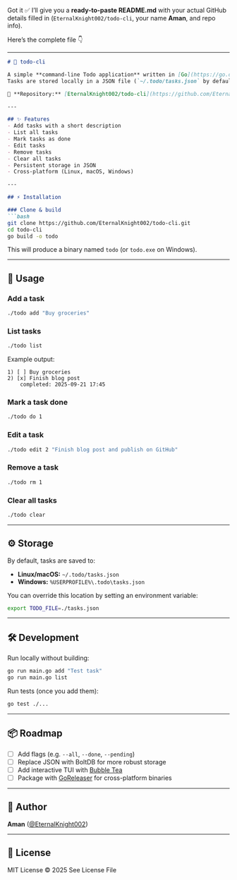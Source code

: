 Got it ✅ I’ll give you a **ready-to-paste README.md** with your actual GitHub details filled in (`EternalKnight002/todo-cli`, your name **Aman**, and repo info).

Here’s the complete file 👇

---

````markdown
# 📝 todo-cli

A simple **command-line Todo application** written in [Go](https://go.dev/).  
Tasks are stored locally in a JSON file (`~/.todo/tasks.json` by default, or use the `TODO_FILE` environment variable to override).  

🔗 **Repository:** [EternalKnight002/todo-cli](https://github.com/EternalKnight002/todo-cli)

---

## ✨ Features
- Add tasks with a short description
- List all tasks
- Mark tasks as done
- Edit tasks
- Remove tasks
- Clear all tasks
- Persistent storage in JSON
- Cross-platform (Linux, macOS, Windows)

---

## ⚡ Installation

### Clone & build
```bash
git clone https://github.com/EternalKnight002/todo-cli.git
cd todo-cli
go build -o todo
````

This will produce a binary named `todo` (or `todo.exe` on Windows).

---

## 🚀 Usage

### Add a task

```bash
./todo add "Buy groceries"
```

### List tasks

```bash
./todo list
```

Example output:

```
1) [ ] Buy groceries
2) [x] Finish blog post
    completed: 2025-09-21 17:45
```

### Mark a task done

```bash
./todo do 1
```

### Edit a task

```bash
./todo edit 2 "Finish blog post and publish on GitHub"
```

### Remove a task

```bash
./todo rm 1
```

### Clear all tasks

```bash
./todo clear
```

---

## ⚙️ Storage

By default, tasks are saved to:

* **Linux/macOS:** `~/.todo/tasks.json`
* **Windows:** `%USERPROFILE%\.todo\tasks.json`

You can override this location by setting an environment variable:

```bash
export TODO_FILE=./tasks.json
```

---

## 🛠️ Development

Run locally without building:

```bash
go run main.go add "Test task"
go run main.go list
```

Run tests (once you add them):

```bash
go test ./...
```

---

## 📦 Roadmap

* [ ] Add flags (e.g. `--all`, `--done`, `--pending`)
* [ ] Replace JSON with BoltDB for more robust storage
* [ ] Add interactive TUI with [Bubble Tea](https://github.com/charmbracelet/bubbletea)
* [ ] Package with [GoReleaser](https://goreleaser.com/) for cross-platform binaries

---

## 👤 Author

**Aman** ([@EternalKnight002](https://github.com/EternalKnight002))

---

## 📜 License

MIT License © 2025 
See License File

````




